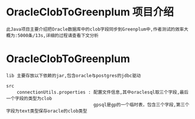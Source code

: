 # OracleClobToGreenplum 项目介绍
	此Java项目主要介绍把Oracle数据库中的clob字段同步到Greenplum中,作者测试的效率大概为:5000条/13s,详细的过程请查看下文分析

# OracleClobToGreenplum
	
	lib 主要存放以下依赖的jar,包含oracle与postgres的jdbc驱动
	
	src
		connectionUtils.properties : 配置文件信息,其中oraclesql取三个字段,最后一个字段的类型为clob
		                             gpsql是gp的一个临时表，包含三个字段,第三个字段为text类型保存oracle的clob类型

